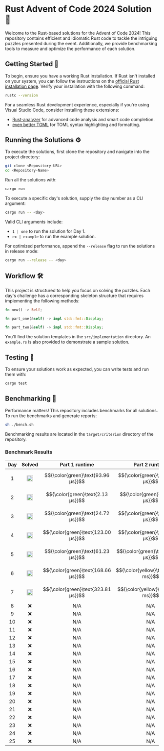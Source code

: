 # Rust Advent of Code 2024 Solution 🦀

Welcome to the Rust-based solutions for the Advent of Code 2024! This repository contains efficient and idiomatic Rust code to tackle the intriguing puzzles presented during the event. Additionally, we provide benchmarking tools to measure and optimize the performance of each solution.

## Getting Started 🚀

To begin, ensure you have a working Rust installation. If Rust isn't installed on your system, you can follow the instructions on the [official Rust installation page](https://www.rust-lang.org/tools/install). Verify your installation with the following command:

```bash
rustc --version
```

For a seamless Rust development experience, especially if you're using Visual Studio Code, consider installing these extensions:

- [Rust-analyzer](https://marketplace.visualstudio.com/items?itemName=rust-lang.rust-analyzer) for advanced code analysis and smart code completion.
- [even better TOML](https://marketplace.visualstudio.com/items?itemName=tamasfe.even-better-toml) for TOML syntax highlighting and formatting.

## Running the Solutions ⚙️

To execute the solutions, first clone the repository and navigate into the project directory:

```bash
git clone <Repository-URL>
cd <Repository-Name>
```

Run all the solutions with:

```bash
cargo run
```

To execute a specific day's solution, supply the day number as a CLI argument:

```bash
cargo run -- <day>
```

Valid CLI arguments include:

- `1 | one` to run the solution for Day 1.
- `ex | example` to run the example solution.

For optimized performance, append the `--release` flag to run the solutions in release mode:

```bash
cargo run --release -- <day>
```

## Workflow 🛠️

This project is structured to help you focus on solving the puzzles. Each day's challenge has a corresponding skeleton structure that requires implementing the following methods:

```rust
fn new() -> Self;

fn part_one(&self) -> impl std::fmt::Display;

fn part_two(&self) -> impl std::fmt::Display;
```

You'll find the solution templates in the `src/implementation` directory. An `example.rs` is also provided to demonstrate a sample solution.

## Testing 🧪

To ensure your solutions work as expected, you can write tests and run them with:

```bash
cargo test
```

## Benchmarking 💪

Performance matters! This repository includes benchmarks for all solutions. To run the benchmarks and generate reports:

```bash
sh ./bench.sh
```

Benchmarking results are located in the `target/criterion` directory of the repository.


### Benchmark Results

Day  |  Solved                                                                                   |  Part 1 runtime                        |  Part 2 runtime                      
:---:|:-----------------------------------------------------------------------------------------:|:--------------------------------------:|:-------------------------------------:
1    |  <img src="https://www.rust-lang.org/logos/rust-logo-32x32.png" alt="Rust" width="20" />  |  $${\color{green}\text{93.96 μs}}$$    |  $${\color{green}\text{95.72 μs}}$$  
2    |  <img src="https://www.rust-lang.org/logos/rust-logo-32x32.png" alt="Rust" width="20" />  |  $${\color{green}\text{2.13 μs}}$$     |  $${\color{green}\text{4.37 μs}}$$   
3    |  <img src="https://www.rust-lang.org/logos/rust-logo-32x32.png" alt="Rust" width="20" />  |  $${\color{green}\text{24.72 μs}}$$    |  $${\color{green}\text{12.14 μs}}$$  
4    |  <img src="https://www.rust-lang.org/logos/rust-logo-32x32.png" alt="Rust" width="20" />  |  $${\color{green}\text{123.00 μs}}$$   |  $${\color{green}\text{60.01 μs}}$$  
5    |  <img src="https://www.rust-lang.org/logos/rust-logo-32x32.png" alt="Rust" width="20" />  |  $${\color{green}\text{61.23 μs}}$$    |  $${\color{green}\text{164.83 μs}}$$ 
6    |  <img src="https://www.rust-lang.org/logos/rust-logo-32x32.png" alt="Rust" width="20" />  |  $${\color{green}\text{168.66 μs}}$$   |  $${\color{yellow}\text{264.05 ms}}$$
7    |  <img src="https://www.rust-lang.org/logos/rust-logo-32x32.png" alt="Rust" width="20" />  |  $${\color{green}\text{323.81 μs}}$$   |  $${\color{yellow}\text{15.63 ms}}$$ 
8    |  :x:                                                                                      |  N/A                                   |  N/A                                 
9    |  :x:                                                                                      |  N/A                                   |  N/A                                 
10   |  :x:                                                                                      |  N/A                                   |  N/A                                 
11   |  :x:                                                                                      |  N/A                                   |  N/A                                 
12   |  :x:                                                                                      |  N/A                                   |  N/A                                 
13   |  :x:                                                                                      |  N/A                                   |  N/A                                 
14   |  :x:                                                                                      |  N/A                                   |  N/A                                 
15   |  :x:                                                                                      |  N/A                                   |  N/A                                 
16   |  :x:                                                                                      |  N/A                                   |  N/A                                 
17   |  :x:                                                                                      |  N/A                                   |  N/A                                 
18   |  :x:                                                                                      |  N/A                                   |  N/A                                 
19   |  :x:                                                                                      |  N/A                                   |  N/A                                 
20   |  :x:                                                                                      |  N/A                                   |  N/A                                 
21   |  :x:                                                                                      |  N/A                                   |  N/A                                 
22   |  :x:                                                                                      |  N/A                                   |  N/A                                 
23   |  :x:                                                                                      |  N/A                                   |  N/A                                 
24   |  :x:                                                                                      |  N/A                                   |  N/A                                 
25   |  :x:                                                                                      |  N/A                                   |  N/A                                 
